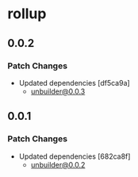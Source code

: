 # rollup

## 0.0.2

### Patch Changes

- Updated dependencies [df5ca9a]
  - unbuilder@0.0.3

## 0.0.1

### Patch Changes

- Updated dependencies [682ca8f]
  - unbuilder@0.0.2
